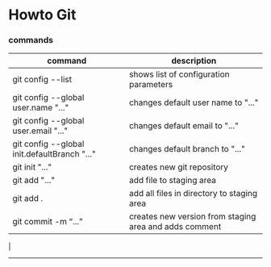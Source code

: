 # Howto Git

### commands
| command																				| description 																						|
|-----------------------------------------------|---------------------------------------------						|
| git config	--list														|	shows list of configuration	parameters									|
|	git config --global user.name "..." 					|	changes default user name to "..."											|
| git config --global user.email "..."  				| changes default email to "..."													|
| git config --global init.defaultBranch "..."	|	changes default branch to "..."													|
| git init "..."																|	creates new git repository															|
| git add "..."																	|	add file to staging area																|
| git add .																			| add all files in directory to staging area							|
| git commit -m “...”														| creates new version from staging area and adds comment	|
| 

***

